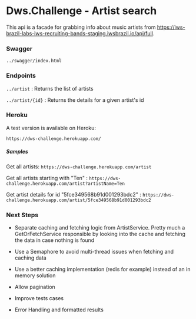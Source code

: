 # Dws.Challenge - Artist search

This api is a facade for grabbing info about music artists from https://iws-brazil-labs-iws-recruiting-bands-staging.iwsbrazil.io/api/full.

### Swagger

```../swagger/index.html```

### Endpoints

```../artist``` : Returns the list of artists

```../artist/{id}``` : Returns the details for a given artist's id

### Heroku

A test version is available on Heroku:

```https://dws-challenge.herokuapp.com/```

##### Samples

Get all artists: ```https://dws-challenge.herokuapp.com/artist```

Get all artists starting with "Ten" : ```https://dws-challenge.herokuapp.com/artist?artistName=Ten```

Get artist details for id "5fce349568b91d001293bdc2" : ```https://dws-challenge.herokuapp.com/artist/5fce349568b91d001293bdc2```

### Next Steps

* Separate caching and fetching logic from ArtistService. Pretty much a GetOrFetchService responsible by looking into the cache and fetching the data in case nothing is found

* Use a Semaphore to avoid multi-thread issues when fetching and caching data

* Use a better caching implementation (redis for example) instead of an in memory solution

* Allow pagination

* Improve tests cases

* Error Handling and formatted results
